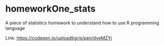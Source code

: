 # homeworkOne_stats
A piece of statistics homework to understand how to use R programming language

Link: https://codepen.io/uploadtigris/pen/dyeMZYj
